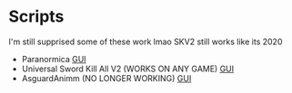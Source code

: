 # Scripts
I'm still supprised some of these work lmao SKV2 still works like its 2020 

- Paranormica [GUI](https://raw.githubusercontent.com/XJMI/Lua-Scripts/master/Paranormika%200.1.0.lua)
- Universal Sword Kill All V2 (WORKS ON ANY GAME) [GUI](https://raw.githubusercontent.com/XJMI/Lua-Scripts/master/SwordKillAllV2.lua)
- AsguardAnimm (NO LONGER WORKING) [GUI](https://raw.githubusercontent.com/XJMI/Lua-Scripts/master/AsguardAnim.lua)
